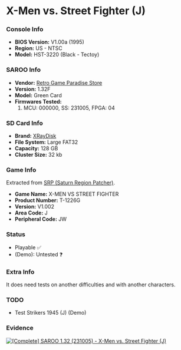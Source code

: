 # X-Men vs. Street Fighter (J)

### Console Info

- <b>BIOS Version:</b> V1.00a (1995)
- <b>Region:</b> US - NTSC
- <b>Model:</b> HST-3220 (Black - Tectoy)

### SAROO Info

- <b>Vendor:</b> [Retro Game Paradise Store](https://s.click.aliexpress.com/e/_DlCqvfB)
- <b>Version:</b> 1.32F
- <b>Model:</b> Green Card
- <b>Firmwares Tested:</b>
  1. MCU: 000000, SS: 231005, FPGA: 04

### SD Card Info

- <b>Brand:</b> [XRayDisk](https://s.click.aliexpress.com/e/_DFQnFSH)
- <b>File System:</b> Large FAT32
- <b>Capacity:</b> 128 GB
- <b>Cluster Size:</b> 32 kb

### Game Info

Extracted from [SRP (Saturn Region Patcher)](https://segaxtreme.net/resources/saturn-region-patcher.81/download).

- <b>Game Name:</b> X-MEN VS STREET FIGHTER
- <b>Product Number:</b> T-1226G
- <b>Version:</b> V1.002
- <b>Area Code:</b> J
- <b>Peripheral Code:</b> JW

### Status

- Playable :white_check_mark:
- (Demo): Untested :question:

### Extra Info

It does need tests on another difficulties and with another characters.

### TODO

- Test Strikers 1945 (J) (Demo)

### Evidence

[![[Complete] SAROO 1.32 (231005) - X-Men vs. Street Fighter (J)](https://img.youtube.com/vi/PxfKfiRbqGQ/0.jpg)](https://www.youtube.com/watch?v=PxfKfiRbqGQ)
